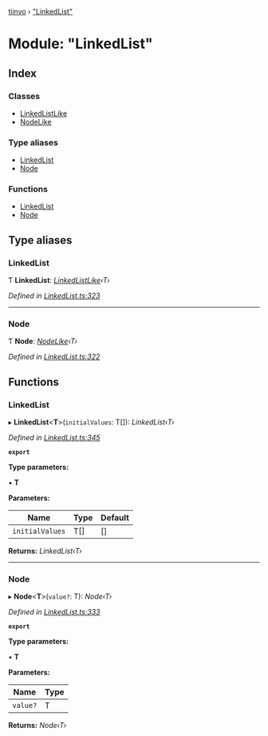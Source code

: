 [tiinvo](../README.md) › ["LinkedList"](_linkedlist_.md)

# Module: "LinkedList"

## Index

### Classes

* [LinkedListLike](../classes/_linkedlist_.linkedlistlike.md)
* [NodeLike](../classes/_linkedlist_.nodelike.md)

### Type aliases

* [LinkedList](_linkedlist_.md#linkedlist)
* [Node](_linkedlist_.md#node)

### Functions

* [LinkedList](_linkedlist_.md#linkedlist)
* [Node](_linkedlist_.md#node)

## Type aliases

###  LinkedList

Ƭ **LinkedList**: *[LinkedListLike](../classes/_linkedlist_.linkedlistlike.md)‹T›*

*Defined in [LinkedList.ts:323](https://github.com/OctoD/tiinvo/blob/9b6a9a6/src/LinkedList.ts#L323)*

___

###  Node

Ƭ **Node**: *[NodeLike](../classes/_linkedlist_.nodelike.md)‹T›*

*Defined in [LinkedList.ts:322](https://github.com/OctoD/tiinvo/blob/9b6a9a6/src/LinkedList.ts#L322)*

## Functions

###  LinkedList

▸ **LinkedList**<**T**>(`initialValues`: T[]): *LinkedList‹T›*

*Defined in [LinkedList.ts:345](https://github.com/OctoD/tiinvo/blob/9b6a9a6/src/LinkedList.ts#L345)*

**`export`** 

**Type parameters:**

▪ **T**

**Parameters:**

Name | Type | Default |
------ | ------ | ------ |
`initialValues` | T[] | [] |

**Returns:** *LinkedList‹T›*

___

###  Node

▸ **Node**<**T**>(`value?`: T): *Node‹T›*

*Defined in [LinkedList.ts:333](https://github.com/OctoD/tiinvo/blob/9b6a9a6/src/LinkedList.ts#L333)*

**`export`** 

**Type parameters:**

▪ **T**

**Parameters:**

Name | Type |
------ | ------ |
`value?` | T |

**Returns:** *Node‹T›*
